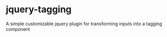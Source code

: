 jquery-tagging
==============

A simple customizable jquery plugin for transforming inputs into a tagging component